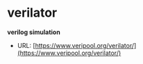 # verilator
**verilog simulation**

* URL: [https://www.veripool.org/verilator/](https://www.veripool.org/verilator/)
